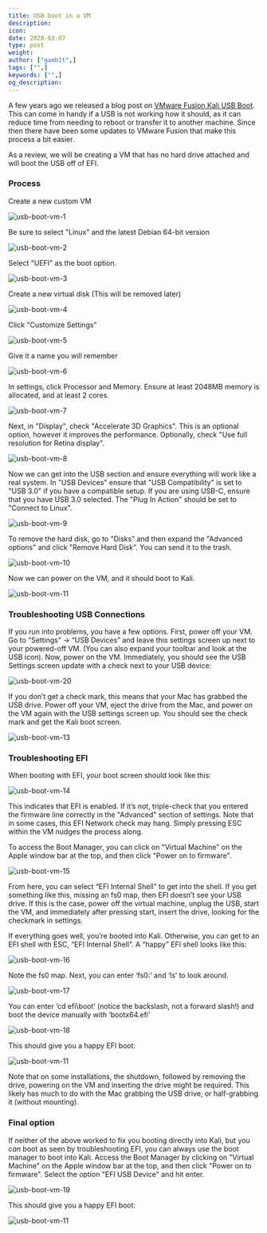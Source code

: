 ```yaml
---
title: USB boot in a VM
description:
icon:
date: 2020-03-07
type: post
weight:
author: ["gamb1t",]
tags: ["",]
keywords: ["",]
og_description:
---
```


A few years ago we released a blog post on [VMware Fusion Kali USB Boot](https://www.kali.org/news/vmware-fusion-kali-usb-boot/). This can come in handy if a USB is not working how it should, as it can reduce time from needing to reboot or transfer it to another machine. Since then there have been some updates to VMware Fusion that make this process a bit easier.

As a review, we will be creating a VM that has no hard drive attached and will boot the USB off of EFI.

### Process

Create a new custom VM

![usb-boot-vm-1](usb-boot-vm-1.png)

Be sure to select "Linux" and the latest Debian 64-bit version

![usb-boot-vm-2](usb-boot-vm-2.png)

Select "UEFI" as the boot option.

![usb-boot-vm-3](usb-boot-vm-3.png)

Create a new virtual disk (This will be removed later)

![usb-boot-vm-4](usb-boot-vm-4.png)

Click "Customize Settings"

![usb-boot-vm-5](usb-boot-vm-5.png)

Give it a name you will remember

![usb-boot-vm-6](usb-boot-vm-6.png)

In settings, click Processor and Memory. Ensure at least 2048MB memory is allocated, and at least 2 cores.

![usb-boot-vm-7](usb-boot-vm-7.png)

Next, in "Display", check "Accelerate 3D Graphics". This is an optional option, however it improves the performance. Optionally, check "Use full resolution for Retina display".

![usb-boot-vm-8](usb-boot-vm-8.png)

Now we can get into the USB section and ensure everything will work like a real system. In "USB Devices" ensure that "USB Compatibility" is set to "USB 3.0" if you have a compatible setup. If you are using USB-C, ensure that you have USB 3.0 selected. The "Plug In Action" should be set to "Connect to Linux".

![usb-boot-vm-9](usb-boot-vm-9.png)

To remove the hard disk, go to "Disks" and then expand the "Advanced options" and click "Remove Hard Disk". You can send it to the trash.

![usb-boot-vm-10](usb-boot-vm-10.png)

Now we can power on the VM, and it should boot to Kali.

![usb-boot-vm-11](usb-boot-vm-11.png)

### Troubleshooting USB Connections

If you run into problems, you have a few options. First, power off your VM. Go to “Settings” -> “USB Devices” and leave this settings screen up next to your powered-off VM. (You can also expand your toolbar and look at the USB icon). Now, power on the VM. Immediately, you should see the USB Settings screen update with a check next to your USB device:

![usb-boot-vm-20](usb-boot-vm-20.png)

If you don’t get a check mark, this means that your Mac has grabbed the USB drive. Power off your VM, eject the drive from the Mac, and power on the VM again with the USB settings screen up. You should see the check mark and get the Kali boot screen.

![usb-boot-vm-13](usb-boot-vm-13.png)

### Troubleshooting EFI

When booting with EFI, your boot screen should look like this:

![usb-boot-vm-14](usb-boot-vm-14.png)

This indicates that EFI is enabled. If it’s not, triple-check that you entered the firmware line correctly in the "Advanced" section of settings. Note that in some cases, this EFI Network check may hang. Simply pressing ESC within the VM nudges the process along.

To access the Boot Manager, you can click on "Virtual Machine" on the Apple window bar at the top, and then click "Power on to firmware".

![usb-boot-vm-15](usb-boot-vm-15.png)

From here, you can select “EFI Internal Shell” to get into the shell. If you get something like this, missing an fs0 map, then EFI doesn’t see your USB drive. If this is the case, power off the virtual machine, unplug the USB, start the VM, and immediately after pressing start, insert the drive, looking for the checkmark in settings.

If everything goes well, you’re booted into Kali. Otherwise, you can get to an EFI shell with ESC, “EFI Internal Shell”. A “happy” EFI shell looks like this:

![usb-boot-vm-16](usb-boot-vm-16.png)

Note the fs0 map. Next, you can enter ‘fs0:’ and ‘ls’ to look around.

![usb-boot-vm-17](usb-boot-vm-17.png)

You can enter ‘cd efi\boot’ (notice the backslash, not a forward slash!) and boot the device manually with ‘bootx64.efi’

![usb-boot-vm-18](usb-boot-vm-18.png)

This should give you a happy EFI boot:

![usb-boot-vm-11](usb-boot-vm-11.png)

Note that on some installations, the shutdown, followed by removing the drive, powering on the VM and inserting the drive might be required. This likely has much to do with the Mac grabbing the USB drive, or half-grabbing it (without mounting).

### Final option

If neither of the above worked to fix you booting directly into Kali, but you _can_ boot as seen by troubleshooting EFI, you can always use the boot manager to boot into Kali. Access the Boot Manager by clicking on "Virtual Machine" on the Apple window bar at the top, and then click "Power on to firmware". Select the option "EFI USB Device" and hit enter.

![usb-boot-vm-19](usb-boot-vm-19.png)

This should give you a happy EFI boot:

![usb-boot-vm-11](usb-boot-vm-11.png)
